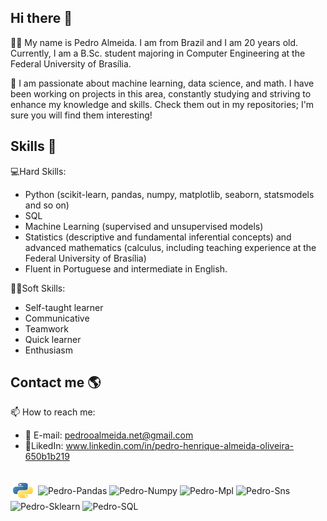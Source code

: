 ## Hi there 👋

👨‍💻 My name is Pedro Almeida. I am from Brazil and I am 20 years old. Currently, I am a B.Sc. student majoring in Computer Engineering at the Federal University of Brasília.

📘 I am passionate about machine learning, data science, and math. I have been working on projects in this area, constantly studying and striving to enhance my knowledge and skills. Check them out in my repositories; I'm sure you will find them interesting!

## Skills 🌟

💻Hard Skills:
  - Python (scikit-learn, pandas, numpy, matplotlib, seaborn, statsmodels and so on)
  - SQL
  - Machine Learning (supervised and unsupervised models)
  - Statistics (descriptive and fundamental inferential concepts) and advanced mathematics (calculus, including teaching experience at the Federal University of Brasília)
  - Fluent in Portuguese and intermediate in English.

🙅‍♂️Soft Skills:
  - Self-taught learner
  - Communicative
  - Teamwork
  - Quick learner
  - Enthusiasm

## Contact me 🌎
📫 How to reach me:
  - 📩 E-mail: pedrooalmeida.net@gmail.com
  - 🔗LikedIn: www.linkedin.com/in/pedro-henrique-almeida-oliveira-650b1b219

<div style="display: inline_block"><br>
  <img align="center" alt="Pedro-Python" height="30" width="40" src="https://raw.githubusercontent.com/devicons/devicon/master/icons/python/python-original.svg">
  <img align="center" alt="Pedro-Pandas" height="30" width="40" src="https://cdn.jsdelivr.net/gh/devicons/devicon/icons/pandas/pandas-original.svg">
  <img align="center" alt="Pedro-Numpy" height="30" width="40" src="https://cdn.jsdelivr.net/gh/devicons/devicon/icons/numpy/numpy-original.svg">
  <img align="center" alt="Pedro-Mpl" height="30" width="40" src="https://upload.wikimedia.org/wikipedia/commons/8/84/Matplotlib_icon.svg">
  <img align="center" alt="Pedro-Sns" height="30" width="40" src="https://user-images.githubusercontent.com/104145773/171375260-c711bda4-ff6d-4693-9a91-b234744f13ad.svg">
<img align="center" alt="Pedro-Sklearn" height="30" width="40" src="https://github.com/scikit-learn/scikit-learn/blob/main/doc/logos/scikit-learn-logo-notext.png">
  <img align="center" alt="Pedro-SQL" height="30" width="40" src="https://cdn.jsdelivr.net/gh/devicons/devicon/icons/postgresql/postgresql-original.svg">
</div>
